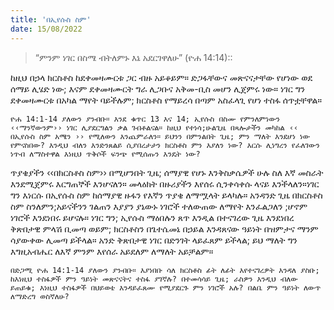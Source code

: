 ```yaml
---
title: 'በኢየሱስ ስም'
date: 15/08/2022
---
```


> <p></p>
> “ምንም ነገር በስሜ ብትለምኑ እኔ አደርገዋለሁ” (ዮሐ 14:14)::

ከዚህ በኃላ ክርስቶስ ከደቀመዛሙርቱ ጋር ብዙ አይቆይም። ድጋፋቸውና መጽናናታቸው የሆነው ወደ ሰማይ ሊሄድ ነው; እናም ደቀመዛሙርት ግራ ሊጋቡና አቅመ-ቢስ መሆን ሊጀምሩ ነው። ነገር ግን ደቀመዛሙርቱ በአካል ማየት ባይችሉም; ክርስቶስ የማይረሳ በጣም አስፈላጊ የሆነ ተስፋ ሰጥቷቸዋል።

`ዮሐ 14:1-14 ያለውን ያንብቡ። እንደ ቁጥር 13 እና 14; ኢየሱስ በስሙ የምንለምነውን ‹‹ማንኛውንም›› ነገር ሊያደርግልን ቃል ገብቶልናል። ከዚህ የተነሳ;ሁልጊዜ በጻሎታችን መካከል ‹‹ በኢየሱስ ስም አሜን ›› የሚለውን እንጨምራለን። ይህንን በምንልበት ጊዜ; ምን ማለት እንደሆነ ነው የምናስበው? እንዲህ ብለን እንድንጸልይ ሲያበረታታን ክርስቶስ ምን እያለን ነው? እርሱ ሊነግረን የፈለገውን ነጥብ ለማስተዋል እነዚህ ጥቅሶች ፍንጭ የሚሰጡን እንዴት ነው?`

ጥያቄያችን ‹‹በክርስቶስ ስም›› በሚሆንበት ጊዜ; ሰማያዊ የሆኑ እንቅስቃሴዎች ሁሉ ስለ እኛ መስራት እንደሚጀምሩ እርግጠኞች እንሆናለን። መላዕክት በዙሪያችን እየሰሩ ሲንቀሳቀሱ ላናይ እንችላለን።ነገር ግን እነርሱ በኢየሱስ ስም ከሰማያዊ ዙፋን የእኛን ጥያቄ ለማሟላት ይላካሉ። አንዳንድ ጊዜ በክርስቶስ ስም ስንለምን;አይናችንን ገልጠን እያያን ያኔውኑ ነገሮች ተለውጠው ለማየት እንፈልጋለን ;ሆኖም ነገሮች እንደነበሩ ይሆናሉ። ነገር ግን; ኢየሱስ ማዕበሉን ጸጥ እንዲል በተናገረው ጊዜ እንደነበረ ቅጽበታዊ ምላሽ ቢመጣ ወይም; ክርስቶስን በጌተሴመኔ በኃይል እንዳጸናው ዓይነት በዝምታና ማንም ሳያውቀው ሊመጣ ይችላል። አንድ ቅጽበታዊ ነገር በድንገት ላይፈጸም ይችላል; ይህ ማለት ግን እግዚአብሔር ለእኛ ምንም እየሰራ አይደለም ለማለት አይቻልም።

`በድጋሚ ዮሐ 14:1-14 ያለውን ያንብቡ። እያነበቡ ሳለ ክርስቶስ ፊት ለፊት እየተናገረዎት እንዳለ ያስቡ; ከእነዚህ ተስፋዎች ምን ዓይነት መጽናናትና ተስፋ ያገኛሉ? በተመሳሳይ ጊዜ; ራስዎን እንዲህ ብለው ይጠይቁ; እነዚህ ተስፋዎች በህይወቴ እንዳይፈጸሙ የሚያደርጉ ምን ነገሮች አሉ? በልቤ ምን ዓይነት ለውጥ ለማድረግ ወስኛለሁ?`
